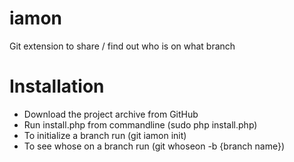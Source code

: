 # iamon
Git extension to share / find out who is on what branch

# Installation

* Download the project archive from GitHub
* Run install.php from commandline (sudo php install.php)
* To initialize a branch run (git iamon init)
* To see whose on a branch run (git whoseon -b {branch name})

